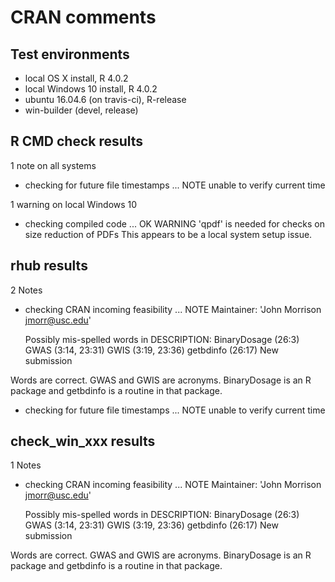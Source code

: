 CRAN comments
================

## Test environments
* local OS X install, R 4.0.2
* local Windows 10 install, R 4.0.2
* ubuntu 16.04.6 (on travis-ci), R-release
* win-builder (devel, release)

## R CMD check results
1 note on all systems
* checking for future file timestamps ... NOTE
unable to verify current time

1 warning on local Windows 10
* checking compiled code ... OK
   WARNING
  'qpdf' is needed for checks on size reduction of PDFs
This appears to be a local system setup issue.

## rhub results
2 Notes
* checking CRAN incoming feasibility ... NOTE
  Maintainer: 'John Morrison <jmorr@usc.edu>'
  
  
  Possibly mis-spelled words in DESCRIPTION:
    BinaryDosage (26:3)
    GWAS (3:14, 23:31)
    GWIS (3:19, 23:36)
    getbdinfo (26:17)
  New submission

Words are correct. GWAS and GWIS are acronyms.
BinaryDosage is an R package and getbdinfo is
a routine in that package.

* checking for future file timestamps ... NOTE
  unable to verify current time

## check_win_xxx results
1 Notes
* checking CRAN incoming feasibility ... NOTE
  Maintainer: 'John Morrison <jmorr@usc.edu>'
  
  
  Possibly mis-spelled words in DESCRIPTION:
    BinaryDosage (26:3)
    GWAS (3:14, 23:31)
    GWIS (3:19, 23:36)
    getbdinfo (26:17)
  New submission

Words are correct. GWAS and GWIS are acronyms.
BinaryDosage is an R package and getbdinfo is
a routine in that package.



